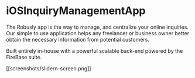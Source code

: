 # iOSInquiryManagementApp
The Robusly app is the way to manage, and centralize your online inquiries. Our simple to use application helps any freelancer or business owner better obtain the necessary information from potential customers.

Built entirely in-house with a powerful scalable back-end powered by the FireBase suite.  

[[screenshots/slidern-screen.png]]

